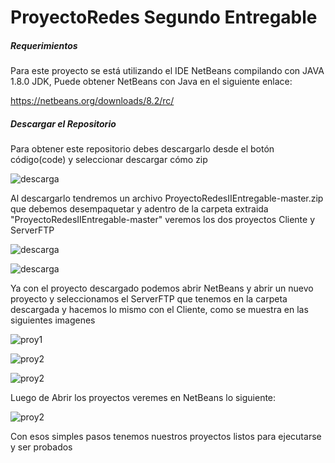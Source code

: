 # ProyectoRedes Segundo Entregable
##### Requerimientos
Para este proyecto se está utilizando el IDE NetBeans compilando con JAVA 1.8.0 JDK, Puede obtener NetBeans con Java en el siguiente enlace:

https://netbeans.org/downloads/8.2/rc/


##### Descargar el Repositorio
Para obtener este repositorio debes descargarlo desde el botón código(code) y seleccionar descargar cómo zip

![descarga](https://i.ibb.co/gjWkzp0/proy2descarga.png)

Al descargarlo tendremos un archivo  ProyectoRedesIIEntregable-master.zip que debemos desempaquetar y adentro de la carpeta extraida "ProyectoRedesIIEntregable-master" veremos los dos proyectos Cliente y ServerFTP 

![descarga](https://i.ibb.co/m8b1SkS/PROYECTO2-ZIP.png)

![descarga](https://i.ibb.co/ZW14jSG/CLIENTE-Y-SERVER.png)

Ya con el proyecto descargado podemos abrir NetBeans y abrir un nuevo proyecto y seleccionamos el ServerFTP que tenemos en la carpeta descargada y hacemos lo mismo con el Cliente, como se muestra en las siguientes imagenes

![proy1](https://i.ibb.co/rpX5Lfx/nuevo-proyecto.png)

![proy2](https://i.ibb.co/WD15wvM/ABRIR-SERVER.png)

![proy2](https://i.ibb.co/2WnpmxQ/ABRIR-CLIENTE.png)

Luego de Abrir los proyectos veremes en NetBeans lo siguiente:

![proy2](https://i.ibb.co/kKHZJSx/NEATBEANS.png)


Con esos simples pasos tenemos nuestros proyectos listos para ejecutarse y ser probados

